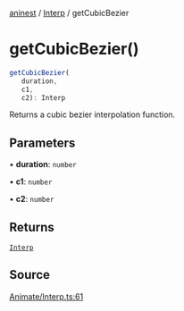 [aninest](../../index.md) / [Interp](../index.md) / getCubicBezier

# getCubicBezier()

```ts
getCubicBezier(
   duration, 
   c1, 
   c2): Interp
```

Returns a cubic bezier interpolation function.

## Parameters

• **duration**: `number`

• **c1**: `number`

• **c2**: `number`

## Returns

[`Interp`](../type-aliases/Interp.md)

## Source

[Animate/Interp.ts:61](https://github.com/plexigraph/aninest/blob/5437bdd/src/Animate/Interp.ts#L61)
